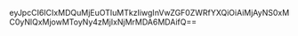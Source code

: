 eyJpcCI6ICIxMDQuMjEuOTIuMTkzIiwgInVwZGF0ZWRfYXQiOiAiMjAyNS0xMC0yNlQxMjowMToyNy4zMjIxNjMrMDA6MDAifQ==